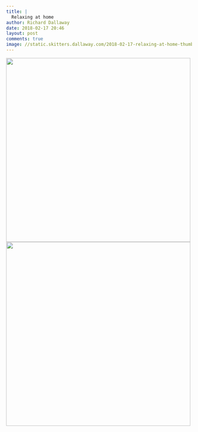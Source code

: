 ```yaml
---
title: |
  Relaxing at home
author: Richard Dallaway
date: 2018-02-17 20:46
layout: post
comments: true
image: //static.skitters.dallaway.com/2018-02-17-relaxing-at-home-thumb-1-IMG-4698.jpg
---
```


<div>
        <a href="//static.skitters.dallaway.com/2018-02-17-relaxing-at-home-fullsize-1-IMG-4698.jpg">
          <img src="//static.skitters.dallaway.com/2018-02-17-relaxing-at-home-thumb-1-IMG-4698.jpg" width="500" height="500"/>
        </a>
      </div><div>
        <a href="//static.skitters.dallaway.com/2018-02-17-relaxing-at-home-fullsize-2-IMG-4700.jpg">
          <img src="//static.skitters.dallaway.com/2018-02-17-relaxing-at-home-thumb-2-IMG-4700.jpg" width="500" height="500"/>
        </a>
      </div>


  
      